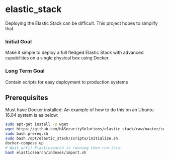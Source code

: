 # elastic_stack

Deploying the Elastic Stack can be difficult. This project hopes to simplify that.

### Initial Goal

Make it simple to deploy a full fledged Elastic Stack with advanced capabilities on a single physical box using Docker.

### Long Term Goal

Contain scripts for easy deployment to production systems

## Prerequisites
Must have Docker installed. An example of how to do this on an Ubuntu 16.04 system is as below:

```bash
sudo apt-get install -y wget
wget https://github.com/HASecuritySolutions/elastic_stack/raw/master/scripts/prereq.sh
sudo bash prereq.sh
sudo bash /opt/elastic_stack/scripts/initialize.sh
docker-compose up
# Wait until Elasticsearch is running then run this:
bash elasticsearch/indexes/import.sh
```
